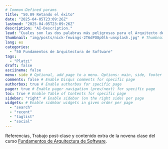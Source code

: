 ```yaml
---
# Common-Defined params
title: "50.09 Retando el éxito"
date: "2025-04-05T23:09:26Z"
lastmod: "2025-04-05T23:09:26Z"
description: "AI-Description."
lead: "Cuales son las dos palabras más peligrosas para el Arquitecto de Software?" # Lead text
thumbnail: "img/posts/nick-fewings-2T6dPO8p0lk-unsplash.jpg" # Thumbnail image
lang: es
categories:
  - "50 Fundamentos de Arquitectura de Software"
tags:
  - "Platzi"
draft: false
asciinema: false
menu: side # Optional, add page to a menu. Options: main, side, footer
comments: false # Enable Disqus comments for specific page
authorbox: true # Enable authorbox for specific page
pager: true # Enable pager navigation (prev/next) for specific page
toc: true # Enable Table of Contents for specific page
sidebar: "right" # Enable sidebar (on the right side) per page
widgets: # Enable sidebar widgets in given order per page
  - "search"
  - "recent"
  - "taglist"
  - "social"
---
```


Referencias, Trabajo post-clase y contenido extra de la novena clase del curso [Fundamentos de Arquitectura de Software](https://platzi.com/). 

<!--more-->

